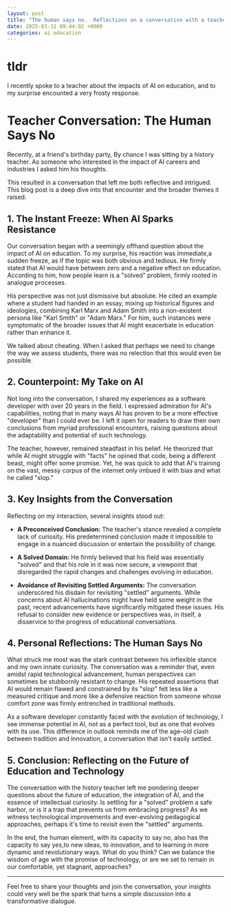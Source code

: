 ```yaml
---
layout: post
title: "The human says no.  Reflections on a conversation with a teacher"
date: 2025-03-31 09:44:02 +0000
categories: ai education
---
```


# tldr

I recently spoke to a teacher about the impacts of AI on education, and to my surprise encounted a very frosty response.

# Teacher Conversation: The Human Says No

Recently, at a friend's birthday party,  By chance I was sitting by a history teacher.  As someone who interested in the impact of AI careers and industries I asked him his thoughts.

This resulted in a conversation that left me both reflective and intrigued. This blog post is a deep dive into that encounter and the broader themes it raised.

## 1. The Instant Freeze: When AI Sparks Resistance

Our conversation began with a seemingly offhand question about the impact of AI on education. To my surprise, his reaction was immediate,a sudden freeze, as if the topic was both obvious and tedious. He firmly stated that AI would have between zero and a negative effect on education. According to him, how people learn is a "solved" problem, firmly rooted in analogue processes.

His perspective was not just dismissive but absolute. He cited an example where a student had handed in an essay, mixing up historical figures and ideologies, combining Karl Marx and Adam Smith into a non-existent persona like "Karl Smith" or "Adam Marx." For him, such instances were symptomatic of the broader issues that AI might exacerbate in education rather than enhance it.

We talked about cheating.  When I asked that perhaps we need to change the way we assess students, there was no relection that this would even be possible.

## 2. Counterpoint: My Take on AI

Not long into the conversation, I shared my experiences as a software developer with over 20 years in the field. I expressed admiration for AI's capabilities, noting that in many ways AI has proven to be a more effective "developer" than I could ever be. I left it open for readers to draw their own conclusions from myriad professional encounters, raising questions about the adaptability and potential of such technology.

The teacher, however, remained steadfast in his belief. He theorized that while AI might struggle with "facts" he opined that code, being a different beast, might offer some promise. Yet, he was quick to add that AI's training on the vast, messy corpus of the internet only imbued it with bias and what he called "slop."

## 3. Key Insights from the Conversation

Reflecting on my interaction, several insights stood out:

- **A Preconceived Conclusion:** The teacher's stance revealed a complete lack of curiosity. His predetermined conclusion made it impossible to engage in a nuanced discussion or entertain the possibility of change.

- **A Solved Domain:** He firmly believed that his field was essentially "solved" and that his role in it was now secure, a viewpoint that disregarded the rapid changes and challenges evolving in education.

- **Avoidance of Revisiting Settled Arguments:** The conversation underscored his disdain for revisiting "settled" arguments. While concerns about AI hallucinations might have held some weight in the past, recent advancements have significantly mitigated these issues. His refusal to consider new evidence or perspectives was, in itself, a disservice to the progress of educational conversations.

## 4. Personal Reflections: The Human Says No

What struck me most was the stark contrast between his inflexible stance and my own innate curiosity. The conversation was a reminder that, even amidst rapid technological advancement, human perspectives can sometimes be stubbornly resistant to change. His repeated assertions that AI would remain flawed and constrained by its "slop" felt less like a measured critique and more like a defensive reaction from someone whose comfort zone was firmly entrenched in traditional methods.

As a software developer constantly faced with the evolution of technology, I see immense potential in AI, not as a perfect tool, but as one that evolves with its use. This difference in outlook reminds me of the age-old clash between tradition and innovation, a conversation that isn't easily settled.

## 5. Conclusion: Reflecting on the Future of Education and Technology

The conversation with the history teacher left me pondering deeper questions about the future of education, the integration of AI, and the essence of intellectual curiosity. Is settling for a "solved" problem a safe harbor, or is it a trap that prevents us from embracing progress? As we witness technological improvements and ever-evolving pedagogical approaches, perhaps it's time to revisit even the "settled" arguments.

In the end, the human element, with its capacity to say no, also has the capacity to say yes,to new ideas, to innovation, and to learning in more dynamic and revolutionary ways. What do you think? Can we balance the wisdom of age with the promise of technology, or are we set to remain in our comfortable, yet stagnant, approaches?

---

Feel free to share your thoughts and join the conversation, your insights could very well be the spark that turns a simple discussion into a transformative dialogue.
